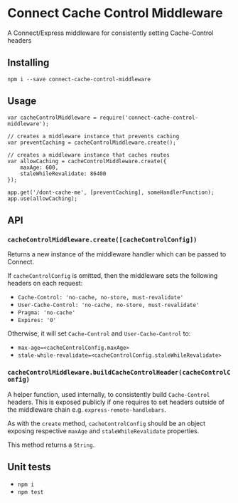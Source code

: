 # Connect Cache Control Middleware

A Connect/Express middleware for consistently setting Cache-Control headers


## Installing

`npm i --save connect-cache-control-middleware`


## Usage

```
var cacheControlMiddleware = require('connect-cache-control-middleware');

// creates a middleware instance that prevents caching
var preventCaching = cacheControlMiddleware.create();

// creates a middleware instance that caches routes
var allowCaching = cacheControlMiddleware.create({
	maxAge: 600,
	staleWhileRevalidate: 86400
});

app.get('/dont-cache-me', [preventCaching], someHandlerFunction);
app.use(allowCaching);
```


## API

### `cacheControlMiddleware.create([cacheControlConfig])`

Returns a new instance of the middleware handler which can be passed to Connect.

If `cacheControlConfig` is omitted, then the middleware sets the following headers on each request:

* `Cache-Control: 'no-cache, no-store, must-revalidate'`
* `User-Cache-Control: 'no-cache, no-store, must-revalidate'`
* `Pragma: 'no-cache'`
* `Expires: '0'`

Otherwise, it will set `Cache-Control` and `User-Cache-Control` to:
	
* `max-age=<cacheControlConfig.maxAge>`
* `stale-while-revalidate=<cacheControlConfig.staleWhileRevalidate>`

### `cacheControlMiddleware.buildCacheControlHeader(cacheControlConfig)`

A helper function, used internally, to consistently build `Cache-Control` headers. This is exposed publicly if one requires to set headers outside of the middleware chain e.g. `express-remote-handlebars`.

As with the `create` method, `cacheControlConfig` should be an object exposing respective `maxAge` and `staleWhileRevalidate` properties.

This method returns a `String`.


## Unit tests

* `npm i`
* `npm test`